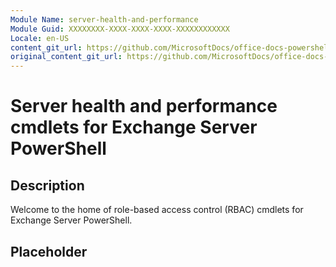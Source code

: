 ```yaml
---
Module Name: server-health-and-performance
Module Guid: XXXXXXXX-XXXX-XXXX-XXXX-XXXXXXXXXXXX
Locale: en-US
content_git_url: https://github.com/MicrosoftDocs/office-docs-powershell/blob/live/exchange/exchange-ps/exchange/server-health-and-performance/server-health-and-performance.md
original_content_git_url: https://github.com/MicrosoftDocs/office-docs-powershell/blob/live/exchange/exchange-ps/exchange/server-health-and-performance/server-health-and-performance.md
---
```


# Server health and performance cmdlets for Exchange Server PowerShell

## Description

Welcome to the home of role-based access control (RBAC) cmdlets for Exchange Server PowerShell.

## Placeholder